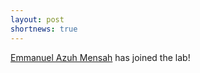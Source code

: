 ```yaml
---
layout: post
shortnews: true
---
```


[Emmanuel Azuh Mensah](https://emazuh.github.io/) has joined the lab!